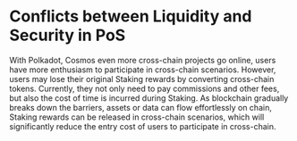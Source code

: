 # Conflicts between Liquidity and Security in PoS

With Polkadot, Cosmos even more cross-chain projects go online, users have more enthusiasm to participate in cross-chain scenarios. However, users may lose their original Staking rewards by converting cross-chain tokens. Currently, they not only need to pay commissions and other fees, but also the cost of time is incurred during Staking. As blockchain gradually breaks down the barriers, assets or data can flow effortlessly on chain, Staking rewards can be released in cross-chain scenarios, which will significantly reduce the entry cost of users to participate in cross-chain.
